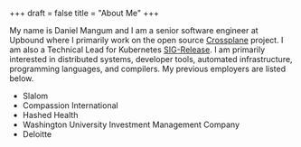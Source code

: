 +++
draft = false
title = "About Me"
+++

My name is Daniel Mangum and I am a senior software engineer at Upbound where I primarily work on the open source [Crossplane](https://crossplane.io/) project. I am also a Technical Lead for Kubernetes [SIG-Release](https://github.com/kubernetes/community/blob/master/sig-release/charter.md). I am primarily interested in distributed systems, developer tools, automated infrastructure, programming languages, and compilers. My previous employers are listed below.

- Slalom
- Compassion International
- Hashed Health
- Washington University Investment Management Company
- Deloitte
